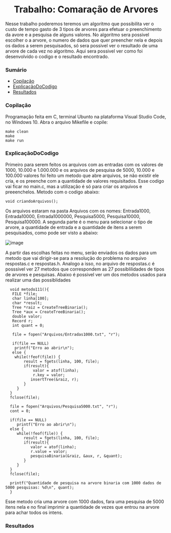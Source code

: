 <h1 align="center">Trabalho: Comaração de Arvores</h1>
Nesse trabalho poderemos teremos um algoritmo que possibilita ver o custo de tempo gasto de 3 tipos de arvores para efetuar o preenchimento da avore e a pesquisa de alguns valores. No algoritmo sera possivel escolher o a arvore, o numero de dados que quer preencher nela e depois os dados a serem pesquisados, só sera possivel ver o resultado de uma arvore de cada vez no algoritmo. Aqui sera possivel ver como foi desenvolvido o codigo e o resultado encontrado.

### Sumário
<!--ts-->
   * [Copilação](#Copilação)
   * [ExplicaçãoDoCodigo](#ExplicaçãoDoCodigo)
   * [Resultados](#Resultados)
<!--te-->

### Copilação

 Programação feita em C, terminal Ubunto na plataforma Visual Studio Code, no Windows 10. Abra o arquivo Mikefile e copile:
	
    make clean
    make
    make run
  
### ExplicaçãoDoCodigo

  Primeiro para serem feitos os arquivos com as entradas com os valores de 1000, 10.000 e 1.000.000 e os arquivos de pesquisa de 5000, 10.000 e 100.000 valores foi feito um metodo que abre arquivos, se não existir ele cria, e os preenche com a quantidade de valores requisitados. Esse codigo vai ficar no main.c, mas a utilização é só para criar os arquivos e preeenchelos. Metodo com o codigo abaixo:
  
  	void criandoArquivos();
		
  Os arquivos estaram na pasta Arquivos com os nomes: Entrada1000, Entrada10000, Entrada1000000, Pesquisa5000, Pesquisa10000, Pesquisa100000. A segunda parte é o menu para selecionar o tipo de arvore, a quantidade de entrada e a quantidade de itens a serem pesquisados, como pode ser visto a abaixo:
  
  ![image](https://user-images.githubusercontent.com/84408875/144319848-8fe618dd-4640-4105-a7c7-f2eb4044bc67.png)

  A partir das escolhas feitas no menu, serão enviados os dados para um metodo que vai dirigir-se para a resolução do problema no arquivo respostas.c e respostas.h. Analogo a isso, no arquivo de respostas.c é posssivel ver 27 metodos que correspondem as 27 possiblilidades de tipos de arvores e pesquisas. Abaixo é possivel ver um dos metodos usados para realizar uma das possiblidades

      void metodo111(){
	   FILE *file;
	   char linha[100];
	   char *result;
	   Tree *raiz = CreateTreeBinaria();
  	   Tree *aux = CreateTreeBinaria();
	   double valor;
	   Record r;
	   int quant = 0;

	   file = fopen("Arquivos/Entradas1000.txt", "r");

	   if(file == NULL)
	   	printf("Erro ao abrir\n");
	   else {
	   	while(!feof(file)) {
	   		result = fgets(linha, 100, file);
	   		if(result){
	   			valor = atof(linha);
	   			r.key = valor;
               insertTree(&raiz, r);
            } 
         }
      }
      fclose(file);

      file = fopen("Arquivos/Pesquisa5000.txt", "r");
      cont = 0;

      if(file == NULL)
         printf("Erro ao abrir\n");
      else {
         while(!feof(file)) {
            result = fgets(linha, 100, file);
            if(result){
               valor = atof(linha);
               r.value = valor;
               pesquisaBinaria(&raiz, &aux, r, &quant);
            }
         }
      }
      fclose(file);

      printf("Quantidade de pesquisa na arvore binaria com 1000 dados de 5000 pesquisas: %d\n", quant);
      }

   Esse metodo cria uma arvore com 1000 dados, fara uma pesquisa de 5000 itens nela e no final imprimir a quantidade de vezes que entrou na arvore para achar todos os intens.

### Resultados
